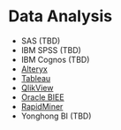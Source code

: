 <!-- ex_nonav -->

# Data Analysis

* SAS (TBD)
* IBM SPSS (TBD)
* IBM Cognos (TBD)
* [Alteryx](Using_Alteryx_with_FusionInsight.md)
* [Tableau](Using_Tableau_with_FusionInsight.md)
* [QlikView](Using_QlikView_with_FusionInsight.md)
* [Oracle BIEE](Using_Oracle_BIEE_with_FusionInsight.md)
* [RapidMiner](Using_RapidMiner_with_FusionInsight.md)
* Yonghong BI (TBD)
